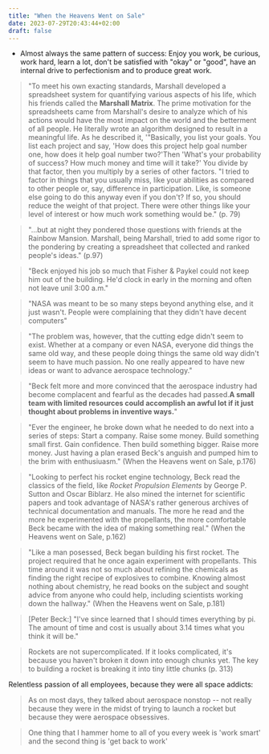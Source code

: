 ```yaml
---
title: "When the Heavens Went on Sale"
date: 2023-07-29T20:43:44+02:00
draft: false 
---
```


* Almost always the same pattern of success: Enjoy you work, be curious, work hard, learn a lot, don't be satisfied with "okay" or "good", have an internal drive to perfectionism and to produce great work.

> "To meet his own exacting standards, Marshall developed a spreadsheet system for quantifying various aspects of his life, which his friends called the **Marshall Matrix**. The prime motivation for the spreadsheets came from Marshall's desire to analyze which of his actions would have the most impact on the world and the betterment of all people. He literally wrote an algorithm designed to result in a meaningful life. As he described it, '"Basically, you list your goals. You list each project and say, 'How does this project help goal number one, how does it help goal number two?'Then 'What's your probability of success? How much money and time will it take?' You divide by that factor, then you multiply by a series of other factors. "I tried to factor in things that you usually miss, like your abilities as compared to other people or, say, difference in participation. Like, is someone else going to do this anyway even if you don't? If so, you should reduce the weight of that project. There were other things like your level of interest or how much work something would be." (p. 79)

> "...but at night they pondered those questions with friends at the Rainbow Mansion. Marshall, being Marshall, tried to add some rigor to the pondering by creating a spreadsheet that collected and ranked people's ideas." (p.97)

> "Beck enjoyed his job so much that Fisher & Paykel could not keep him out of the building. He'd clock in early in the morning and often not leave unil 3:00 a.m."

> "NASA was meant to be so many steps beyond anything else, and it just wasn't. People were complaining that they didn't have decent computers"

> "The problem was, however, that the cutting edge didn't seem to exist. Whether at a company or even NASA, everyone did things the same old way, and these people doing things the same old way didn't seem to have much passion. No one really appeared to have new ideas or want to advance aerospace technology."

> "Beck felt more and more convinced that the aerospace industry had become complacent and fearful as the decades had passed.**A small team with limited resources could accomplish an awful lot if it just thought about problems in inventive ways.**"

> "Ever the engineer, he broke down what he needed to do next into a series of steps: Start a company. Raise some money. Build something small first. Gain confidence. Then build something bigger. Raise more money. Just having a plan erased Beck's anguish and pumped him to the brim with enthusiuasm." (When the Heavens went on Sale, p.176)

> "Looking to perfect his rocket engine technology, Beck read the classics of the field, like *Rocket Propulsion Elements* by George P. Sutton and Oscar Biblarz. He also mined the internet for scientific papers and took advantage of NASA's rather generous archives of technical documentation and manuals. The more he read and the more he experimented with the propellants, the more comfortable Beck became with the idea of making something real." (When the Heavens went on Sale, p.162)

> "Like a man posessed, Beck began building his first rocket. The project required that he once again experiment with propellants. This time around it was not so much about refining the chemicals as finding the right recipe of explosives to combine. Knowing almost nothing about chemistry, he read books on the subject and sought advice from anyone who could help, including scientists working down the hallway." (When the Heavens went on Sale, p.181)

> [Peter Beck:] "I've since learned that I should times everything by pi. The amount of time and cost is usually about 3.14 times what you think it will be."

> Rockets are not supercomplicated. If it looks complicated, it's because you haven't broken it down into enough chunks yet. The key to building a rocket is breaking it into tiny little chunks (p. 313)

Relentless passion of all employees, because they were all space addicts:

> As on most days, they talked about aerospace nonstop -- not really because they were in the midst of trying to launch a rocket but because they were aerospace obsessives.

> One thing that I hammer home to all of you every week is 'work smart' and the second thing is 'get back to work'

